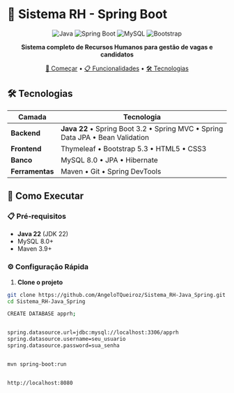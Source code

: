 # 🏢 Sistema RH - Spring Boot

<div align="center">

![Java](https://img.shields.io/badge/Java-22-red?style=for-the-badge&logo=openjdk)
![Spring Boot](https://img.shields.io/badge/Spring_Boot-3.2-green?style=for-the-badge&logo=springboot)
![MySQL](https://img.shields.io/badge/MySQL-8.0-blue?style=for-the-badge&logo=mysql)
![Bootstrap](https://img.shields.io/badge/Bootstrap-5.3-purple?style=for-the-badge&logo=bootstrap)

**Sistema completo de Recursos Humanos para gestão de vagas e candidatos**

[🚀 Começar](#-como-executar) • [📋 Funcionalidades](#-funcionalidades) • [🛠 Tecnologias](#-tecnologias)

</div>

## 🛠 Tecnologias

| Camada          | Tecnologia                                                                 |
|-----------------|----------------------------------------------------------------------------|
| **Backend**     | **Java 22** • Spring Boot 3.2 • Spring MVC • Spring Data JPA • Bean Validation  |
| **Frontend**    | Thymeleaf • Bootstrap 5.3 • HTML5 • CSS3                                    |
| **Banco**       | MySQL 8.0 • JPA • Hibernate                                               |
| **Ferramentas** | Maven • Git • Spring DevTools                                            |

## 🚀 Como Executar

### 📋 Pré-requisitos
- **Java 22** (JDK 22)
- MySQL 8.0+
- Maven 3.9+

### ⚙️ Configuração Rápida

1. **Clone o projeto**
```bash
git clone https://github.com/AngeloTQueiroz/Sistema_RH-Java_Spring.git
cd Sistema_RH-Java_Spring

CREATE DATABASE apprh;


spring.datasource.url=jdbc:mysql://localhost:3306/apprh
spring.datasource.username=seu_usuario
spring.datasource.password=sua_senha


mvn spring-boot:run


http://localhost:8080
